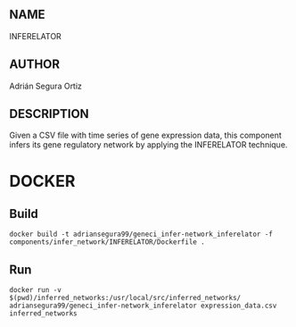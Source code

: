 ## NAME

INFERELATOR

## AUTHOR

Adrián Segura Ortiz

## DESCRIPTION

Given a CSV file with time series of gene expression data, this component infers its gene regulatory network by applying the INFERELATOR technique.

# DOCKER

## Build

```
docker build -t adriansegura99/geneci_infer-network_inferelator -f components/infer_network/INFERELATOR/Dockerfile .
```

## Run

```
docker run -v $(pwd)/inferred_networks:/usr/local/src/inferred_networks/ adriansegura99/geneci_infer-network_inferelator expression_data.csv inferred_networks
```
